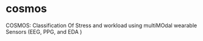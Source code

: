 # cosmos
COSMOS: Classification Of Stress and workload using multiMOdal wearable Sensors (EEG, PPG, and EDA )
